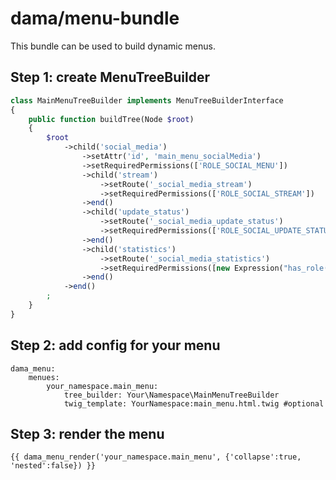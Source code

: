 dama/menu-bundle
==============

This bundle can be used to build dynamic menus.

Step 1: create MenuTreeBuilder
------------------------------

```php
class MainMenuTreeBuilder implements MenuTreeBuilderInterface
{
    public function buildTree(Node $root)
    {
        $root
            ->child('social_media')
                ->setAttr('id', 'main_menu_socialMedia')
                ->setRequiredPermissions(['ROLE_SOCIAL_MENU'])
                ->child('stream')
                    ->setRoute('_social_media_stream')
                    ->setRequiredPermissions(['ROLE_SOCIAL_STREAM'])
                ->end()
                ->child('update_status')
                    ->setRoute('_social_media_update_status')
                    ->setRequiredPermissions(['ROLE_SOCIAL_UPDATE_STATUS'])
                ->end()
                ->child('statistics')
                    ->setRoute('_social_media_statistics')
                    ->setRequiredPermissions([new Expression("has_role('ROLE_USER')")])
                ->end()
            ->end()
        ;
    }
}
```
    
    
Step 2: add config for your menu
-----------------------

```ỳaml
dama_menu:
    menues:
        your_namespace.main_menu:
            tree_builder: Your\Namespace\MainMenuTreeBuilder
            twig_template: YourNamespace:main_menu.html.twig #optional
```

    
Step 3: render the menu
-----------------------

```twig
{{ dama_menu_render('your_namespace.main_menu', {'collapse':true, 'nested':false}) }}
```
